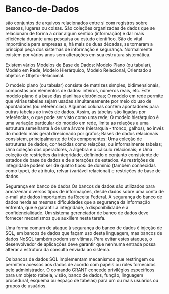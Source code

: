 # Banco-de-Dados

são conjuntos de arquivos relacionados entre si com registros sobre pessoas, lugares ou coisas. São coleções organizadas de dados que se relacionam de forma a criar algum sentido (informação) e dar mais eficiência durante uma pesquisa ou estudo científico. São de vital importância para empresas e, há mais de duas décadas, se tornaram a principal peça dos sistemas de informação e segurança. Normalmente existem por vários anos sem alterações em sua estrutura sistemática.

Existem vários Modelos de Base de Dados: Modelo Plano (ou tabular), Modelo em Rede, Modelo Hierárquico, Modelo Relacional, Orientado a objetos e Objeto-Relacional.

O modelo plano (ou tabular) consiste de matrizes simples, bidimensionais, compostas por elementos de dados: inteiros, números reais, etc. Este modelo plano é a base das planilhas eletrônicas;
O modelo em rede permite que várias tabelas sejam usadas simultaneamente por meio do uso de apontadores (ou referências). Algumas colunas contêm apontadores para outras tabelas ao invés de dados. Assim, as tabelas são ligadas por referências, o que pode ser visto como uma rede;
O modelo hierárquico é uma variação particular do modelo em rede, limita as relações a uma estrutura semelhante à de uma árvore (hierarquia - tronco, galhos), ao invés do modelo mais geral direcionado por grafos;
Bases de dados relacionais consistem, principalmente de três componentes:
Uma coleção de estruturas de dados, conhecidas como relações, ou informalmente tabelas;
Uma coleção dos operadores, a álgebra e o cálculo relacionais; e
Uma coleção de restrições da integridade, definindo o conjunto consistente de estados de base de dados e de alterações de estados. As restrições de integridade podem ser de quatro tipos: de domínio (também conhecidas como type), de atributo, relvar (variável relacional) e restrições de base de dados.

Segurança em banco de dados
Os bancos de dados são utilizados para armazenar diversos tipos de informações, desde dados sobre uma conta de e-mail até dados importantes da Receita Federal. A segurança do banco de dados herda as mesmas dificuldades que a segurança da informação enfrenta, que é garantir a integridade, a disponibilidade e a confidencialidade. Um sistema gerenciador de banco de dados deve fornecer mecanismos que auxiliem nesta tarefa.

Uma forma comum de ataque à segurança do banco de dados é injeção de SQL, em bancos de dados que façam uso desta linguagem, mas bancos de dados NoSQL também podem ser vítimas. Para evitar estes ataques, o desenvolvedor de aplicações deve garantir que nenhuma entrada possa alterar a estrutura da consulta enviada ao sistema.

Os bancos de dados SQL implementam mecanismos que restringem ou permitem acessos aos dados de acordo com papéis ou roles fornecidos pelo administrador. O comando GRANT concede privilégios específicos para um objeto (tabela, visão, banco de dados, função, linguagem procedural, esquema ou espaço de tabelas) para um ou mais usuários ou grupos de usuários.
